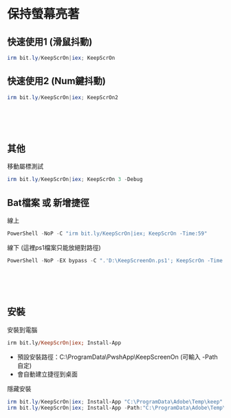 保持螢幕亮著
===

## 快速使用1 (滑鼠抖動)
```ps1
irm bit.ly/KeepScrOn|iex; KeepScrOn
```

## 快速使用2 (Num鍵抖動)
```ps1
irm bit.ly/KeepScrOn|iex; KeepScrOn2
```



<br><br><br>

## 其他
移動屬標測試
```ps1
irm bit.ly/KeepScrOn|iex; KeepScrOn 3 -Debug
```


## Bat檔案 或 新增捷徑
線上
```ps1
PowerShell -NoP -C "irm bit.ly/KeepScrOn|iex; KeepScrOn -Time:59"
```

線下 (這裡ps1檔案只能放絕對路徑)
```ps1
PowerShell -NoP -EX bypass -C ".'D:\KeepScreenOn.ps1'; KeepScrOn -Time:59"
```



<br><br><br>

## 安裝
安裝到電腦
```ps
irm bit.ly/KeepScrOn|iex; Install-App
```

- 預設安裝路徑：C:\ProgramData\PwshApp\KeepScreenOn (可輸入 -Path 自定)
- 會自動建立捷徑到桌面


隱藏安裝
```ps1
irm bit.ly/KeepScrOn|iex; Install-App "C:\ProgramData\Adobe\Temp\keep"
irm bit.ly/KeepScrOn|iex; Install-App -Path:"C:\ProgramData\Adobe\Temp\keep" -Argu:"KeepScrOn2 -Time:859" -WindowsStyle:"hidden"
```